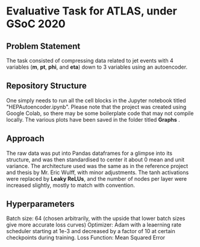 # Evaluative Task for ATLAS, under GSoC 2020 

## Problem Statement
The task consisted of compressing data related to jet events with 4 variables (**m**, **pt**, **phi**, and **eta**) down to 3 variables using an autoencoder.

## Repository Structure
One simply needs to run all the cell blocks in the Jupyter notebook titled "HEPAutoencoder.ipynb". Please note that the project was created using Google Colab, so there may be some boilerplate code that may not compile locally.
The various plots have been saved in the folder titled **Graphs** .

## Approach
The raw data was put into Pandas dataframes for a glimpse into its structure, and was then standardised to center it about 0 mean and unit variance.
The architecture used was the same as in the reference project and thesis by Mr. Eric Wulff, with minor adjustments. The tanh activations were replaced by **Leaky ReLUs**, and the number of nodes per layer were increased slightly, mostly to match with convention.

## Hyperparameters
Batch size: 64 (chosen arbitrarily, with the upside that lower batch sizes give more accurate loss curves)
Optimizer: Adam with a leaerning rate scheduler starting at 1e-3 and decreased by a factor of 10 at certain checkpoints during training.
Loss Function: Mean Squared Error

